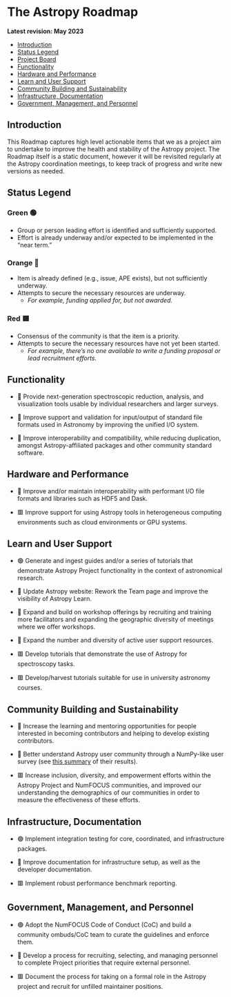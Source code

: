 # The Astropy Roadmap
**Latest revision: May 2023**

- [Introduction](#Introduction)
- [Status Legend](#Status-Legend)
- [Project Board](#Roadmap-2021-Project-Board)
- [Functionality](#Functionality)
- [Hardware and Performance](#Hardware-and-Performance)
- [Learn and User Support](#Learn-and-User-Support)
- [Community Building and Sustainability](#Community-Building-and-Sustainability)
- [Infrastructure, Documentation](#Infrastructure-Documentation)
- [Government, Management, and Personnel](#government-management-and-personnel)

## Introduction

This Roadmap captures high level actionable items that we as a project aim to undertake to improve the health and stability of the Astropy project. The Roadmap itself is a static document, however it will be revisited regularly at the Astropy coordination meetings, to keep track of progress and write new versions as needed.

## Status Legend

### Green :green_circle:
- Group or person leading effort is identified and sufficiently supported.
- Effort is already underway and/or expected to be implemented in the “near term.”

### Orange :large_orange_diamond:    
- Item is already defined (e.g., issue, APE exists), but not sufficiently underway.
- Attempts to secure the necessary resources are underway. 
  - *For example, funding applied for, but not awarded.*
  
### Red :red_square:  
- Consensus of the community is that the item is a priority.
- Attempts to secure the necessary resources have not yet been started.
  - *For example, there’s no one available to write a funding proposal or lead recruitment efforts.*


## Functionality

- :large_orange_diamond: Provide next-generation spectroscopic reduction, analysis, and visualization tools usable by individual researchers and larger surveys.

- :large_orange_diamond: Improve support and validation for input/output of standard file formats used in Astronomy by improving the unified I/O system.

- :large_orange_diamond: Improve interoperability and compatibility, while reducing duplication, amongst Astropy-affiliated packages and other community standard software.

## Hardware and Performance

- :large_orange_diamond: Improve and/or maintain interoperability with performant I/O file formats and libraries such as HDF5 and Dask.

- :red_square: Improve support for using Astropy tools in heterogeneous computing environments such as cloud environments or GPU systems.

## Learn and User Support

- :green_circle: Generate and ingest guides and/or a series of tutorials that demonstrate Astropy Project functionality in the context of astronomical research.

-  :large_orange_diamond: Update Astropy website: Rework the Team page and improve the visibility of Astropy Learn.

- :large_orange_diamond: Expand and build on workshop offerings by recruiting and training more facilitators and expanding the geographic diversity of meetings where we offer workshops. 

- :large_orange_diamond: Expand the number and diversity of active user support resources.

- :red_square: Develop tutorials that demonstrate the use of Astropy for spectroscopy tasks.

- :red_square: Develop/harvest tutorials suitable for use in university astronomy courses. 

## Community Building and Sustainability

- :large_orange_diamond: Increase the learning and mentoring opportunities for people interested in becoming contributors and helping to develop existing contributors.

- :large_orange_diamond: Better understand Astropy user community through a NumPy-like user survey (see [this summary](https://numpy.org/user-survey-2020-details/) of their results).

- :red_square: Increase inclusion, diversity, and empowerment efforts within the Astropy Project and NumFOCUS communities, and improved our understanding the demographics of our communities in order to measure the effectiveness of these efforts.

## Infrastructure, Documentation

- :green_circle: Implement integration testing for core, coordinated, and infrastructure packages.

- :large_orange_diamond: Improve documentation for infrastructure setup, as well as the developer documentation.

- :red_square: Implement robust performance benchmark reporting.

## Government, Management, and Personnel

- :green_circle: Adopt the NumFOCUS Code of Conduct (CoC) and build a community ombuds/CoC team to curate the guidelines and enforce them.

- :large_orange_diamond: Develop a process for recruiting, selecting, and managing personnel to complete Project priorities that require external personnel.

- :red_square: Document the process for taking on a formal role in the Astropy project and recruit for unfilled maintainer positions.
